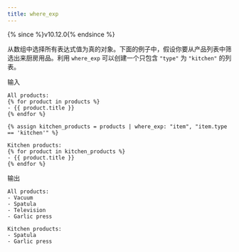 ```yaml
---
title: where_exp
---
```


{% since %}v10.12.0{% endsince %}

从数组中选择所有表达式值为真的对象。下面的例子中，假设你要从产品列表中筛选出来厨房用品。利用 `where_exp` 可以创建一个只包含 `"type"` 为 `"kitchen"` 的列表。

输入
```liquid
All products:
{% for product in products %}
- {{ product.title }}
{% endfor %}

{% assign kitchen_products = products | where_exp: "item", "item.type == 'kitchen'" %}

Kitchen products:
{% for product in kitchen_products %}
- {{ product.title }}
{% endfor %}
```

输出
```text
All products:
- Vacuum
- Spatula
- Television
- Garlic press

Kitchen products:
- Spatula
- Garlic press
```

[truthy]: ../tutorials/truthy-and-falsy.html
